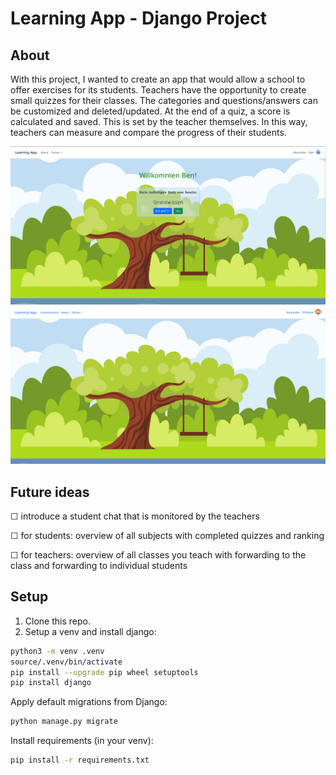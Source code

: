 # Learning App - Django Project

## About

With this project, I wanted to create an app that would allow a school to offer exercises for its students. Teachers have the opportunity to create small quizzes for their classes. The categories and questions/answers can be customized and deleted/updated. At the end of a quiz, a score is calculated and saved. This is set by the teacher themselves. In this way, teachers can measure and compare the progress of their students.

![Screenshot learningApp](./pictures/LearningApp.png) ![Screenshot2 learningApp](./pictures/LearningAppScreenshot2.png)

## Future ideas

&#9744; introduce a student chat that is monitored by the teachers

&#9744; for students: overview of all subjects with completed quizzes and ranking

&#9744; for teachers: overview of all classes you teach with forwarding to the class and forwarding to individual students

## Setup

1. Clone this repo.
1. Setup a venv and install django:

``` bash
python3 -m venv .venv
source/.venv/bin/activate
pip install --upgrade pip wheel setuptools
pip install django
```

Apply default migrations from Django:

```bash
python manage.py migrate
```

Install requirements (in your venv):

```bash
pip install -r requirements.txt
```
